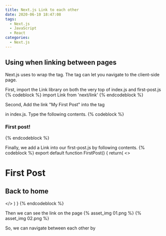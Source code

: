 ```yaml
---
title: Next.js Link to each other
date: 2020-06-10 18:47:08
tags:
  - Next.js
  - JavaScript
  - React
categories:
  - Next.js
---
```


## Using <Link> when linking between pages

Next.js uses <Link> to wrap the <a> tag. The tag <Link > can let you navigate to the client-side page.

First, import the Link library on both the very top of index.js and first-post.js
{% codeblock %}
import Link from 'next/link'
{% endcodeblock %}

Second, Add the link "My First Post" into the tag <div className="grid"> in index.js. Type the following contents.
{% codeblock %}
<Link href="/posts/first-post"><a className="card"><h3>First post!</h3></a></Link>
{% endcodeblock %}

Finally, we add a Link into our first-post.js by following contents.
{% codeblock %}
export default function FirstPost() {
    return(
     <>
      <h1>First Post</h1>
     <h2>
         <Link href="/">
           <a>Back to home</a>
         </Link>
       </h2>
     </>
    )
  }
{% endcodeblock %}

Then we can see the link on the page
{% asset_img 01.png %}
{% asset_img 02.png %}

So, we can navigate between each other by <Link>